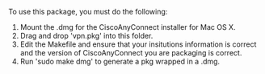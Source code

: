 To use this package, you must do the following:

1.  Mount the .dmg for the CiscoAnyConnect installer for Mac OS X.
2.  Drag and drop 'vpn.pkg' into this folder.
3.  Edit the Makefile and ensure that your insitutions information is correct and the version of CiscoAnyConnect you are packaging is correct.
4.  Run 'sudo make dmg' to generate a pkg wrapped in a .dmg.
